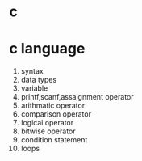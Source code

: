 # c
<h1> c language </h1>
<ol>
<li>syntax</li>
<li>data types</li>
<li>variable</li>
<li>printf,scanf,assaignment operator</li>
<li>arithmatic operator</li>
<Li>comparison operator</li>
<Li> logical operator</li>
<Li>bitwise operator</li>
<Li>condition statement</li>
<Li>loops</li>



</ol>
